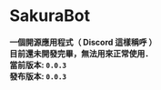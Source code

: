 # SakuraBot
**一個開源應用程式（ Discord 這樣稱呼 ）
<br/>
目前還未開發完畢，無法用來正常使用．
<br/>
當前版本: `0.0.3`
<br/>
發布版本: `0.0.3`**
